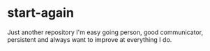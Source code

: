 # start-again
Just another repository
I'm easy going person, good communicator, persistent 
and always want to improve at everything I do.
